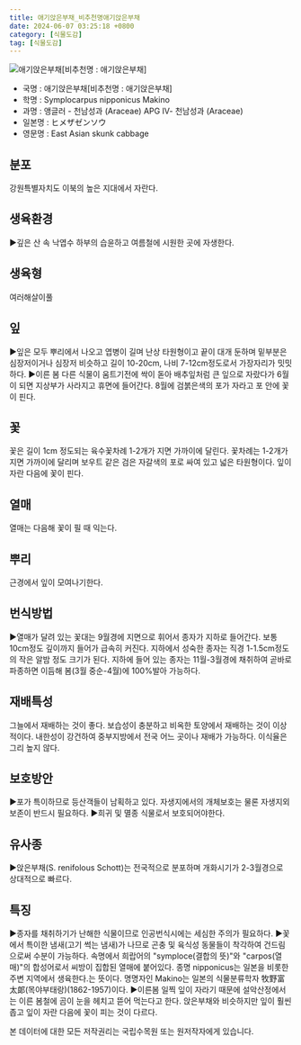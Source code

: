 ```yaml
---
title: 애기앉은부채_비추천명애기앉은부채
date: 2024-06-07 03:25:18 +0800
category: [식물도감]
tag: [식물도감]
---
```




![애기앉은부채[비추천명 : 애기앉은부채]](/fileUpload/plants/basic/Araceae/Symplocarpus/9021/9021_20160817093145102files_th2.jpg)
- 국명 : 애기앉은부채[비추천명 : 애기앉은부채]
- 학명 : Symplocarpus nipponicus Makino
- 과명 : 앵글러 - 천남성과 (Araceae) APG Ⅳ- 천남성과 (Araceae)
- 일본명 : ヒメザゼンソウ
- 영문명 : East Asian skunk cabbage


## 분포
강원특별자치도 이북의 높은 지대에서 자란다.
## 생육환경
▶깊은 산 속 낙엽수 하부의 습윤하고 여름철에 시원한 곳에 자생한다.
## 생육형
여러해살이풀
## 잎
▶잎은 모두 뿌리에서 나오고 엽병이 길며 난상 타원형이고 끝이 대개 둔하며 밑부분은 심장저이거나 심장저 비슷하고 길이 10-20cm, 나비 7-12cm정도로서 가장자리가 밋밋하다.▶이른 봄 다른 식물이 움트기전에 싹이 돋아 배추잎처럼 큰 잎으로 자랐다가 6월이 되면 지상부가 사라지고 휴면에 들어간다. 8월에 검붉은색의 포가 자라고 포 안에 꽃이 핀다.
## 꽃
꽃은 길이 1cm 정도되는 육수꽃차례 1-2개가 지면 가까이에 달린다. 꽃차례는 1-2개가 지면 가까이에 달리며 보우트 같은 검은 자갈색의 포로 싸여 있고 넓은 타원형이다. 잎이 자란 다음에 꽃이 핀다.
## 열매
열매는 다음해 꽃이 필 때 익는다.
## 뿌리
근경에서 잎이 모여나기한다.
## 번식방법
▶열매가 달려 있는 꽃대는 9월경에 지면으로 휘어서 종자가 지하로 들어간다. 보통 10cm정도 깊이까지 들어가 급속히 커진다. 지하에서 성숙한 종자는 직경 1-1.5cm정도의 작은 알밤 정도 크기가 된다. 지하에 들어 있는 종자는 11월-3월경에 채취하여 곧바로 파종하면 이듬해 봄(3월 중순-4월)에 100%발아 가능하다.
## 재배특성
그늘에서 재배하는 것이 좋다. 보습성이 충분하고 비옥한 토양에서 재배하는 것이 이상적이다. 내한성이 강건하여 중부지방에서 전국 어느 곳이나 재배가 가능하다. 이식율은 그리 높지 않다.
## 보호방안
▶포가 특이하므로 등산객들이 남획하고 있다. 자생지에서의 개체보호는 물론 자생지외 보존이 반드시 필요하다.▶희귀 및 멸종 식물로서 보호되어야한다.
## 유사종
▶앉은부채(S. renifolous Schott)는 전국적으로 분포하며 개화시기가 2-3월경으로 상대적으로 빠르다.
## 특징
▶종자를 채취하기가 난해한 식물이므로 인공번식시에는 세심한 주의가 필요하다. ▶꽃에서 특이한 냄새(고기 썩는 냄새)가 나므로 곤충 및 육식성 동물들이 착각하여 건드림으로써 수분이 가능하다. 속명에서 희랍어의 "symploce(결합의 뜻)"와 "carpos(열매)"의 합성어로서 씨방이 집합된 열매에 붙어있다. 종명 nipponicus는 일본을 비롯한 주변 지역에서 생육한다.는 뜻이다. 명명자인 Makino는 일본의 식물분류학자 牧野富太郞(목야부태랑)(1862-1957)이다.▶이른봄 일찍 잎이 자라기 때문에 설악산정에서는 이른 봄철에 곰이 눈을 헤치고 뜯어 먹는다고 한다. 앉은부채와 비슷하지만 잎이 훨씬 좁고 잎이 자란 다음에 꽃이 피는 것이 다르다.






본 데이터에 대한 모든 저작권리는 국립수목원 또는 원저작자에게 있습니다.
